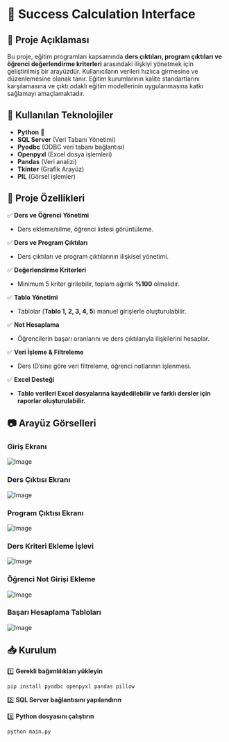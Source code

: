 # 🎯 Success Calculation Interface

## 📌 Proje Açıklaması  
Bu proje, eğitim programları kapsamında **ders çıktıları, program çıktıları ve öğrenci değerlendirme kriterleri** arasındaki ilişkiyi yönetmek için geliştirilmiş bir arayüzdür. Kullanıcıların verileri hızlıca girmesine ve düzenlemesine olanak tanır. Eğitim kurumlarının kalite standartlarını karşılamasına ve çıktı odaklı eğitim modellerinin uygulanmasına katkı sağlamayı amaçlamaktadır.

## 🚀 Kullanılan Teknolojiler  
- **Python** 🐍  
- **SQL Server** (Veri Tabanı Yönetimi)  
- **Pyodbc** (ODBC veri tabanı bağlantısı)  
- **Openpyxl** (Excel dosya işlemleri)  
- **Pandas** (Veri analizi)  
- **Tkinter** (Grafik Arayüz)  
- **PIL** (Görsel işlemler)  

## 🔧 Proje Özellikleri  
✅ **Ders ve Öğrenci Yönetimi**  
- Ders ekleme/silme, öğrenci listesi görüntüleme.  

✅ **Ders ve Program Çıktıları**  
- Ders çıktıları ve program çıktılarının ilişkisel yönetimi.  

✅ **Değerlendirme Kriterleri**  
- Minimum 5 kriter girilebilir, toplam ağırlık **%100** olmalıdır.  

✅ **Tablo Yönetimi**  
- Tablolar (**Tablo 1, 2, 3, 4, 5**) manuel girişlerle oluşturulabilir.  

✅ **Not Hesaplama**  
- Öğrencilerin başarı oranlarını ve ders çıktılarıyla ilişkilerini hesaplar.  

✅ **Veri İşleme & Filtreleme**  
- Ders ID’sine göre veri filtreleme, öğrenci notlarının işlenmesi.  

✅ **Excel Desteği**  
- **Tablo verileri Excel dosyalarına kaydedilebilir ve farklı dersler için raporlar oluşturulabilir.**  

## 📷 Arayüz Görselleri  

### Giriş Ekranı
![Image](https://github.com/user-attachments/assets/d07ff640-f68a-4c82-8324-3cd2fb0fc1f3)

### Ders Çıktısı Ekranı
![Image](https://github.com/user-attachments/assets/d4ecf4d2-9a3f-42c6-b42a-129e6f11cd2f)

### Program Çıktısı Ekranı
![Image](https://github.com/user-attachments/assets/01fc042d-2ca3-448d-81b1-576ef67e4276)

### Ders Kriteri Ekleme İşlevi
![Image](https://github.com/user-attachments/assets/795968b9-8342-4f8a-a2ca-863361f5c3da)

### Öğrenci Not Girişi Ekleme
![Image](https://github.com/user-attachments/assets/fbbae31c-2b5b-424f-b4a7-063b3ba5c045)

### Başarı Hesaplama Tabloları
![Image](https://github.com/user-attachments/assets/e5252a1b-98b5-45f4-b09b-46e583571e4a)


## 📥 Kurulum  
1️⃣ **Gerekli bağımlılıkları yükleyin**  
```bash
pip install pyodbc openpyxl pandas pillow
```
2️⃣ **SQL Server bağlantısını yapılandırın**

3️⃣ **Python dosyasını çalıştırın**
```bash
python main.py
```
